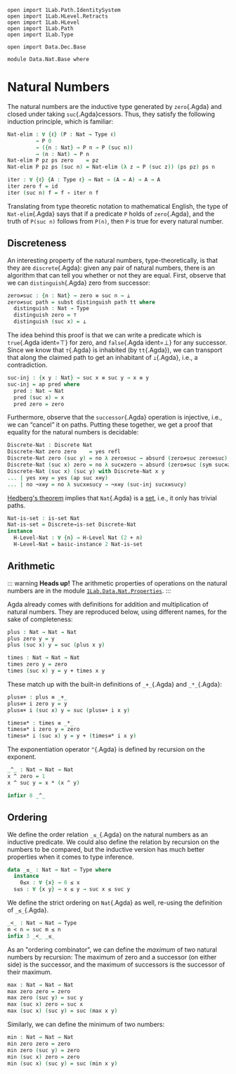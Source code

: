 ```
open import 1Lab.Path.IdentitySystem
open import 1Lab.HLevel.Retracts
open import 1Lab.HLevel
open import 1Lab.Path
open import 1Lab.Type

open import Data.Dec.Base

module Data.Nat.Base where
```

# Natural Numbers

The natural numbers are the inductive type generated by `zero`{.Agda}
and closed under taking `suc`{.Agda}cessors. Thus, they satisfy the
following induction principle, which is familiar:

```agda
Nat-elim : ∀ {ℓ} (P : Nat → Type ℓ)
         → P 0
         → ({n : Nat} → P n → P (suc n))
         → (n : Nat) → P n
Nat-elim P pz ps zero    = pz
Nat-elim P pz ps (suc n) = Nat-elim (λ z → P (suc z)) (ps pz) ps n

iter : ∀ {ℓ} {A : Type ℓ} → Nat → (A → A) → A → A
iter zero f = id
iter (suc n) f = f ∘ iter n f
```

Translating from type theoretic notation to mathematical English, the
type of `Nat-elim`{.Agda} says that if a predicate `P` holds of
`zero`{.Agda}, and the truth of `P(suc n)` follows from `P(n)`, then `P`
is true for every natural number.

## Discreteness

An interesting property of the natural numbers, type-theoretically, is
that they are `discrete`{.Agda}: given any pair of natural numbers,
there is an algorithm that can tell you whether or not they are equal.
First, observe that we can `distinguish`{.Agda} zero from successor:

```agda
zero≠suc : {n : Nat} → zero ≡ suc n → ⊥
zero≠suc path = subst distinguish path tt where
  distinguish : Nat → Type
  distinguish zero = ⊤
  distinguish (suc x) = ⊥
```

The idea behind this proof is that we can write a predicate which is
`true`{.Agda ident=⊤} for zero, and `false`{.Agda ident=⊥} for any
successor. Since we know that `⊤`{.Agda} is inhabited (by `tt`{.Agda}),
we can transport that along the claimed path to get an inhabitant of
`⊥`{.Agda}, i.e., a contradiction.

```agda
suc-inj : {x y : Nat} → suc x ≡ suc y → x ≡ y
suc-inj = ap pred where
  pred : Nat → Nat
  pred (suc x) = x
  pred zero = zero
```

Furthermore, observe that the `successor`{.Agda} operation is injective,
i.e., we can “cancel” it on paths. Putting these together, we get a
proof that equality for the natural numbers is decidable:

```agda
Discrete-Nat : Discrete Nat
Discrete-Nat zero zero    = yes refl
Discrete-Nat zero (suc y) = no λ zero≡suc → absurd (zero≠suc zero≡suc)
Discrete-Nat (suc x) zero = no λ suc≡zero → absurd (zero≠suc (sym suc≡zero))
Discrete-Nat (suc x) (suc y) with Discrete-Nat x y
... | yes x≡y = yes (ap suc x≡y)
... | no ¬x≡y = no λ sucx≡sucy → ¬x≡y (suc-inj sucx≡sucy)
```

[Hedberg's theorem] implies that `Nat`{.Agda} is a [set], i.e., it only
has trivial paths.

[Hedberg's theorem]: agda://1Lab.Path.IdentitySystem#Discrete→is-set
[set]: agda://1Lab.HLevel#is-set

```agda
Nat-is-set : is-set Nat
Nat-is-set = Discrete→is-set Discrete-Nat
instance
  H-Level-Nat : ∀ {n} → H-Level Nat (2 + n)
  H-Level-Nat = basic-instance 2 Nat-is-set
```

## Arithmetic

::: warning
**Heads up!** The arithmetic properties of operations on the natural
numbers are in the module [`1Lab.Data.Nat.Properties`].
:::

[`1Lab.Data.Nat.Properties`]: Data.Nat.Properties.html

Agda already comes with definitions for addition and multiplication of
natural numbers. They are reproduced below, using different names, for
the sake of completeness:

```agda
plus : Nat → Nat → Nat
plus zero y = y
plus (suc x) y = suc (plus x y)

times : Nat → Nat → Nat
times zero y = zero
times (suc x) y = y + times x y
```

These match up with the built-in definitions of `_+_`{.Agda} and
`_*_`{.Agda}:

```agda
plus≡+ : plus ≡ _+_
plus≡+ i zero y = y
plus≡+ i (suc x) y = suc (plus≡+ i x y)

times≡* : times ≡ _*_
times≡* i zero y = zero
times≡* i (suc x) y = y + (times≡* i x y)
```

The exponentiation operator `^`{.Agda} is defined by recursion on the
exponent.

```agda
_^_ : Nat → Nat → Nat
x ^ zero = 1
x ^ suc y = x * (x ^ y)

infixr 8 _^_
```

## Ordering

We define the order relation `_≤_`{.Agda} on the natural numbers as an
inductive predicate. We could also define the relation by recursion on
the numbers to be compared, but the inductive version has much better
properties when it comes to type inference.

```agda
data _≤_ : Nat → Nat → Type where
  instance
    0≤x : ∀ {x} → 0 ≤ x
  s≤s : ∀ {x y} → x ≤ y → suc x ≤ suc y
```

<!--
```agda
instance
  s≤s′ : ∀ {x y} → ⦃ x ≤ y ⦄ → suc x ≤ suc y
  s≤s′ ⦃ x ⦄ = s≤s x
```
-->

We define the strict ordering on `Nat`{.Agda} as well,
re-using the definition of `_≤_`{.Agda}.

```agda
_<_ : Nat → Nat → Type
m < n = suc m ≤ n
infix 3 _<_ _≤_
```

As an "ordering combinator", we can define the _maximum_ of two natural
numbers by recursion: The maximum of zero and a successor (on either
side) is the successor, and the maximum of successors is the successor of
their maximum.

```agda
max : Nat → Nat → Nat
max zero zero = zero
max zero (suc y) = suc y
max (suc x) zero = suc x
max (suc x) (suc y) = suc (max x y)
```

Similarly, we can define the minimum of two numbers:

```agda
min : Nat → Nat → Nat
min zero zero = zero
min zero (suc y) = zero
min (suc x) zero = zero
min (suc x) (suc y) = suc (min x y)
```
